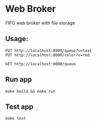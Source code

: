 # Web Broker
  FIFO web broker with file storage

## Usage:

```
PUT http://localhost:8000/queue?v=task
PUT http://localhost:8000/color?v=red
```

```
GET http://localhost:8000/queue
```

## Run app

```
make build && make run
```

## Test app

```
make test
```

